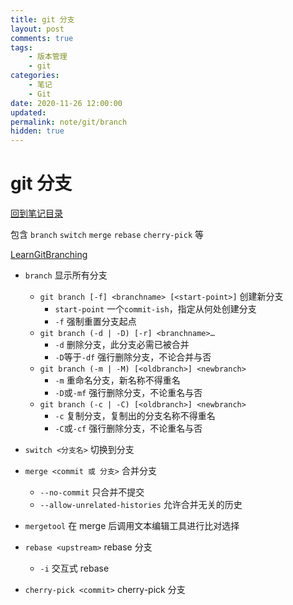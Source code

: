 ```yaml
---
title: git 分支
layout: post
comments: true
tags:
    - 版本管理
    - git
categories:
    - 笔记
    - Git
date: 2020-11-26 12:00:00
updated:
permalink: note/git/branch
hidden: true
---
```


# git 分支

[回到笔记目录](/note/git/index)

包含 `branch` `switch` `merge` `rebase` `cherry-pick` 等

<!-- more -->

[LearnGitBranching](https://learngitbranching.js.org/?locale=zh_CN)

-   `branch` 显示所有分支

    -   `git branch [-f] <branchname> [<start-point>]` 创建新分支
        -   `start-point` 一个`commit-ish`，指定从何处创建分支
        -   `-f` 强制重置分支起点
    -   `git branch (-d | -D) [-r] <branchname>…​`
        -   `-d` 删除分支，此分支必需已被合并
        -   `-D`等于`-df` 强行删除分支，不论合并与否
    -   `git branch (-m | -M) [<oldbranch>] <newbranch>`
        -   `-m` 重命名分支，新名称不得重名
        -   `-D`或`-mf` 强行删除分支，不论重名与否
    -   `git branch (-c | -C) [<oldbranch>] <newbranch>`
        -   `-c` 复制分支，复制出的分支名称不得重名
        -   `-C`或`-cf` 强行删除分支，不论重名与否

-   `switch <分支名>` 切换到分支

-   `merge <commit 或 分支>` 合并分支
    -   `--no-commit` 只合并不提交
    -   `--allow-unrelated-histories` 允许合并无关的历史
-   `mergetool` 在 merge 后调用文本编辑工具进行比对选择
-   `rebase <upstream>` rebase 分支
    -   `-i` 交互式 rebase
-   `cherry-pick <commit>` cherry-pick 分支
